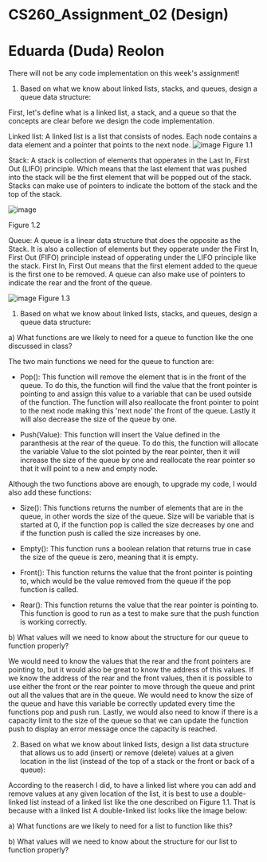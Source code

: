 # CS260_Assignment_02 (Design)
# Eduarda (Duda) Reolon

There will not be any code implementation on this week's assignment!

1. Based on what we know about linked lists, stacks, and queues, design a queue data structure:

First, let's define what is a linked list, a stack, and a queue so that the concepts are clear before we design the code implementation.

Linked list: A linked list is a list that consists of nodes. Each node contains a data element and a pointer that points to the next node. 
![image](https://github.com/dudareolon/CS260_Assignment_02/assets/102680672/51fafbbd-a87c-47e1-85c3-6b020261afb0)
Figure 1.1

Stack: A stack is collection of elements that opperates in the Last In, First Out (LIFO) principle. Which means that the last element that was pushed into the stack will be the first element that will be popped out of the stack. Stacks can make use of pointers to indicate the bottom of the stack and the top of the stack.

![image](https://github.com/dudareolon/CS260_Assignment_02/assets/102680672/294ab757-fc1b-4c62-b328-028de4635516)

Figure 1.2

Queue: A queue is a linear data structure that does the opposite as the Stack. It is also a collection of elements but they opperate under the First In, First Out (FIFO) principle instead of opperating under the LIFO principle like the stack. First In, First Out means that the first element added to the queue is the first one to be removed. A queue can also make use of pointers to indicate the rear and the front of the queue. 

![image](https://github.com/dudareolon/CS260_Assignment_02/assets/102680672/aba1ab07-46a4-4f6f-a439-af2b7e8680e9)
Figure 1.3

1. Based on what we know about linked lists, stacks, and queues, design a queue data structure:

a) What functions are we likely to need for a queue to function like the one discussed in class?

The two main functions we need for the queue to function are:

  - Pop(): This function will remove the element that is in the front of the queue. To do this, the function will find the value that the front pointer is pointing to and assign this value to a variable that can be used outside of the function. The function will also reallocate the front pointer to point to the next node making this 'next node' the front of the queue. Lastly it will also decrease the size of the queue by one.

  - Push(Value): This function will insert the Value defined in the paranthesis at the rear of the queue. To do this, the function will allocate the variable Value to the slot pointed by the rear pointer, then it will increase the size of the queue by one and reallocate the rear pointer so that it will point to a new and empty node.

Although the two functions above are enough, to upgrade my code, I would also add these functions:

  - Size(): This functions returns the number of elements that are in the queue, in other words the size of the queue. Size will be variable that is started at 0, if the function pop is called the size decreases by one and if the function push is called the size increases by one.  
    
  - Empty(): This function runs a boolean relation that returns true in case the size of the queue is zero, meaning that it is empty. 
    
  - Front(): This function returns the value that the front pointer is pointing to, which would be the value removed from the queue if the pop function is called.  
    
  - Rear(): This function returns the value that the rear pointer is pointing to. This function is good to run as a test to make sure that the push function is working correctly. 
    

b) What values will we need to know about the structure for our queue to function properly?

  We would need to know the values that the rear and the front pointers are pointing to, but it would also be great to know the address of this values. If we know the address of the rear and the front values, then it is possible to use either the front or the rear pointer to move through the queue and print out all the values that are in the queue. We would need to know the size of the queue and have this variable be correctly updated every time the functions pop and push run. Lastly, we would also need to know if there is a capacity limit to the size of the queue so that we can update the function push to display an error message once the capacity is reached. 

2. Based on what we know about linked lists, design a list data structure that allows us to add (insert) or remove (delete) values at a given location in the list (instead of the top of a stack or the front or back of a queue):

  According to the reaserch I did, to have a linked list where you can add and remove values at any given location of the list, it is best to use a double-linked list instead of a linked list like the one described on Figure 1.1. That is because with a linked list  A double-linked list looks like the image below:
  

a) What functions are we likely to need for a list to function like this?

b) What values will we need to know about the structure for our list to function properly?
